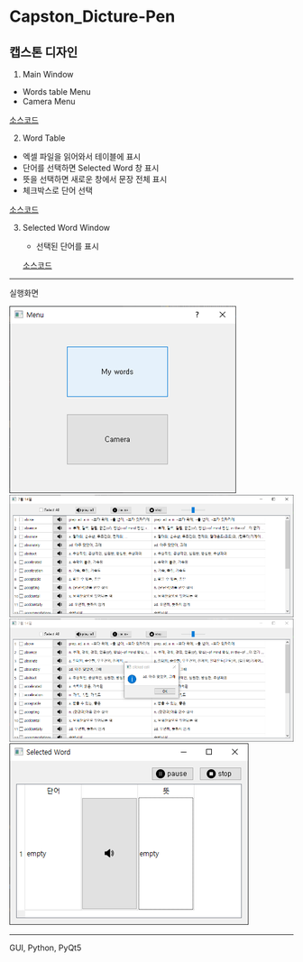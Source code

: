# Capston_Dicture-Pen
캡스톤 디자인
------
1. Main Window

  - Words table Menu
  - Camera Menu

  [소스코드](gui_menu_window.py)
  
 2. Word Table

   - 엑셀 파일을 읽어와서 테이블에 표시
   - 단어를 선택하면 Selected Word 창 표시
   - 뜻을 선택하면 새로운 창에서 문장 전체 표시
   - 체크박스로 단어 선택

   [소스코드](gui_table_window.py)

3. Selected Word Window

   - 선택된 단어를 표시

   [소스코드](gui_selectedword_window.py)

------
실행화면

![Main_Window](ref_images/menu.png)
![Word_Table](ref_images/word_table.png)
![Explain_Word](ref_images/word_mean.png)
![Selected Word](ref_images/Selected_Word.png)

-------
GUI, Python, PyQt5

